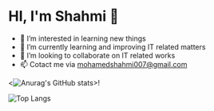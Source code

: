 # HI, I'm Shahmi 👋

- 👀 I’m interested in learning new things
- 🌱 I’m currently learning and improving IT related matters
- 💞️ I’m looking to collaborate on IT related works
- 📫 Cotact me via mohamedshahmi007@gmail.com
  
<![![Anurag's GitHub stats](https://github-readme-stats.vercel.app/api?username=MohamedShahmi)](https://github.com/MohamedShahmi/github-readme-stats)>!

![Top Langs](https://github-readme-stats.vercel.app/api/top-langs/?username=MohamedShahmi&layout=compact)
